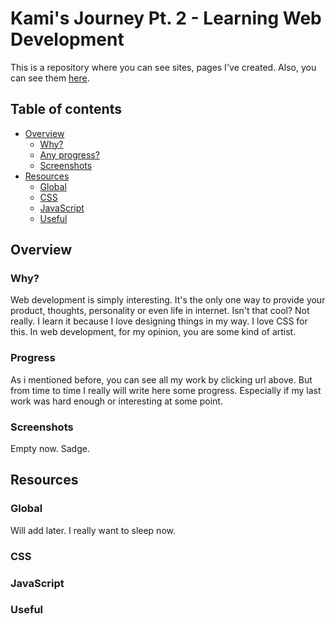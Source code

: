 # Kami's Journey Pt. 2 - Learning Web Development

This is a repository where you can see sites, pages I've created. Also, you can see them [here](https://affectionate-benz-e7d220.netlify.app/). 

## Table of contents

- [Overview](#overview)
  - [Why?](#why)
  - [Any progress?](#progress)
  - [Screenshots](#screenshots)
- [Resources](#resources)
  - [Global](#global)
  - [CSS](#css)
  - [JavaScript](#javascript)
  - [Useful](#useful)

## Overview

### Why?

Web development is simply interesting. It's the only one way to provide your product, thoughts, personality or even life in internet. Isn't that cool? Not really. I learn it because I love designing things in my way. I love CSS for this. In web development, for my opinion, you are some kind of artist.

### Progress

As i mentioned before, you can see all my work by clicking url above.
But from time to time I really will write here some progress. Especially if my last work was hard enough or interesting at some point.

### Screenshots

Empty now. Sadge.

## Resources

### Global

Will add later. I really want to sleep now.

### CSS



### JavaScript



### Useful


